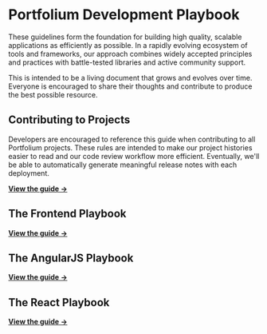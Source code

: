 # Portfolium Development Playbook

These guidelines form the foundation for building high quality, scalable applications as efficiently as possible. In a rapidly evolving ecosystem of tools and frameworks, our approach combines widely accepted principles and practices with battle-tested libraries and active community support.

This is intended to be a living document that grows and evolves over time. Everyone is encouraged to share their thoughts and contribute to produce the best possible resource.

## Contributing to Projects

Developers are encouraged to reference this guide when contributing to all Portfolium projects. These rules are intended to make our project histories easier to read and our code review workflow more efficient. Eventually, we'll be able to automatically generate meaningful release notes with each deployment.

**[View the guide &rarr;](https://github.com/portfolium/playbook/tree/master/contributing-to-projects)**

## The Frontend Playbook

**[View the guide &rarr;](https://github.com/portfolium/playbook/tree/master/frontend)**

## The AngularJS Playbook

**[View the guide &rarr;](https://github.com/portfolium/playbook/tree/master/angular-js)**

## The React Playbook

**[View the guide &rarr;](https://github.com/portfolium/playbook/tree/master/react)**
